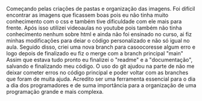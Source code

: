 Começando pelas criações de pastas e organização das imagens. Foi difícil encontrar as imagens que ficassem boas pois eu não tinha muito conhecimento com o css e também tive dificuldade com ele mais para frente.
Após isso utilizei videoaulas no youtube pois também não tinha conhecimento nenhum sobre html e ainda não foi ensinado no curso, ai fiz minhas modificações para deiar o código personalizado e não só igual no aula.
Seguido disso, criei uma nova branch para casoocoresse algum erro e logo depois de finalizado eu fiz o merge com a branch principal "main"
Assim que estava tudo pronto eu finalizei o "readme" e a "documentação", salvando e finalizando meu código.
O uso do git ajudou na parte de não me deixar cometer erros no código principal e poder voltar com as branches que foram de muita ajuda. Acredito ser uma ferramenta essencial para o dia a dia dos programadores e de suma importância para a organização de uma programação grande e mais complexa.